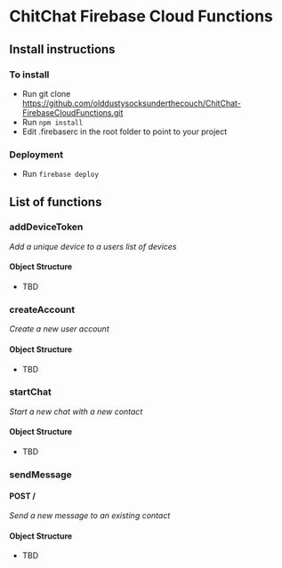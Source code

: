 # ChitChat Firebase Cloud Functions

## Install instructions
### To install

- Run git clone https://github.com/olddustysocksunderthecouch/ChitChat-FirebaseCloudFunctions.git
- Run ```npm install```
- Edit .firebaserc in the root folder to point to your project

### Deployment
- Run ```firebase deploy```

## List of functions

### addDeviceToken
_Add a unique device to a users list of devices_
#### Object Structure
- TBD

### createAccount
_Create a new user account_
#### Object Structure
- TBD

### startChat
_Start a new chat with a new contact_
#### Object Structure
- TBD

### sendMessage
#### POST /
_Send a new message to an existing contact_
#### Object Structure
- TBD